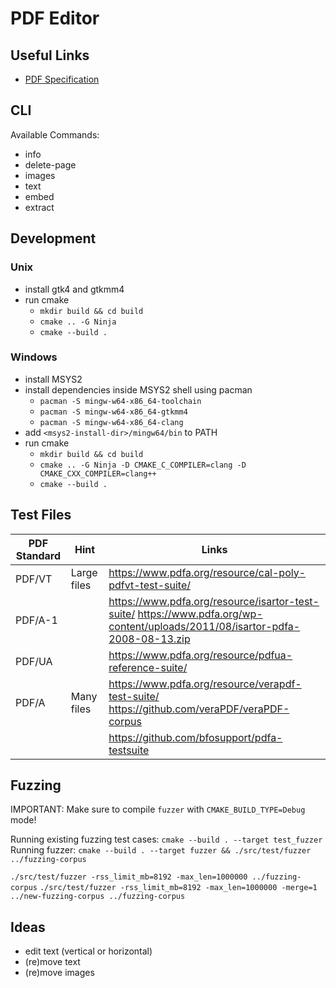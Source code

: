 # PDF Editor

## Useful Links

- [PDF Specification](https://www.adobe.com/content/dam/acom/en/devnet/pdf/pdf_reference_archive/pdf_reference_1-7.pdf)

## CLI

Available Commands:

- info
- delete-page
- images
- text
- embed
- extract

## Development

### Unix

- install gtk4 and gtkmm4
- run cmake
    - `mkdir build && cd build`
    - `cmake .. -G Ninja`
    - `cmake --build .`

### Windows

- install MSYS2
- install dependencies inside MSYS2 shell using pacman
    - `pacman -S mingw-w64-x86_64-toolchain`
    - `pacman -S mingw-w64-x86_64-gtkmm4`
    - `pacman -S mingw-w64-x86_64-clang`
- add `<msys2-install-dir>/mingw64/bin` to PATH
- run cmake
    - `mkdir build && cd build`
    - `cmake .. -G Ninja -D CMAKE_C_COMPILER=clang -D CMAKE_CXX_COMPILER=clang++`
    - `cmake --build .`

## Test Files

| PDF Standard | Hint        | Links                                                                                                                         |
|--------------|-------------|-------------------------------------------------------------------------------------------------------------------------------|
| PDF/VT       | Large files | https://www.pdfa.org/resource/cal-poly-pdfvt-test-suite/                                                                      |
| PDF/A-1      |             | https://www.pdfa.org/resource/isartor-test-suite/ https://www.pdfa.org/wp-content/uploads/2011/08/isartor-pdfa-2008-08-13.zip |
| PDF/UA       |             | https://www.pdfa.org/resource/pdfua-reference-suite/                                                                          |
| PDF/A        | Many files  | https://www.pdfa.org/resource/verapdf-test-suite/ https://github.com/veraPDF/veraPDF-corpus                                   |
|              |             | https://github.com/bfosupport/pdfa-testsuite                                                                                  |

## Fuzzing

IMPORTANT: Make sure to compile `fuzzer` with `CMAKE_BUILD_TYPE=Debug` mode!

Running existing fuzzing test cases: `cmake --build . --target test_fuzzer`
Running fuzzer: `cmake --build . --target fuzzer && ./src/test/fuzzer ../fuzzing-corpus`

`./src/test/fuzzer -rss_limit_mb=8192 -max_len=1000000 ../fuzzing-corpus`
`./src/test/fuzzer -rss_limit_mb=8192 -max_len=1000000 -merge=1 ../new-fuzzing-corpus ../fuzzing-corpus`

## Ideas

- edit text (vertical or horizontal)
- (re)move text
- (re)move images

